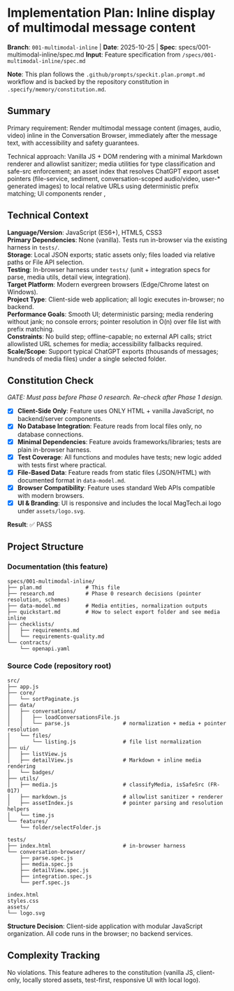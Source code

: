 # Implementation Plan: Inline display of multimodal message content

**Branch**: `001-multimodal-inline` | **Date**: 2025-10-25 | **Spec**: specs/001-multimodal-inline/spec.md
**Input**: Feature specification from `/specs/001-multimodal-inline/spec.md`

**Note**: This plan follows the `.github/prompts/speckit.plan.prompt.md` workflow and is backed by the repository constitution in `.specify/memory/constitution.md`.

## Summary

Primary requirement: Render multimodal message content (images, audio, video) inline in the Conversation Browser, immediately after the message text, with accessibility and safety guarantees.

Technical approach: Vanilla JS + DOM rendering with a minimal Markdown renderer and allowlist sanitizer; media utilities for type classification and safe-src enforcement; an asset index that resolves ChatGPT export asset pointers (file-service, sediment, conversation-scoped audio/video, user-* generated images) to local relative URLs using deterministic prefix matching; UI components render <img>, <audio>, and <video> with sizing, aria labels, and explicit error fallbacks. URL schemes policy restricts media to http(s), protocol-relative, relative, and data:image/audio/video; disallows blob: and javascript:.

## Technical Context

**Language/Version**: JavaScript (ES6+), HTML5, CSS3  
**Primary Dependencies**: None (vanilla). Tests run in-browser via the existing harness in `tests/`.  
**Storage**: Local JSON exports; static assets only; files loaded via relative paths or File API selection.  
**Testing**: In-browser harness under `tests/` (unit + integration specs for parse, media utils, detail view, integration).  
**Target Platform**: Modern evergreen browsers (Edge/Chrome latest on Windows).  
**Project Type**: Client-side web application; all logic executes in-browser; no backend.  
**Performance Goals**: Smooth UI; deterministic parsing; media rendering without jank; no console errors; pointer resolution in O(n) over file list with prefix matching.  
**Constraints**: No build step; offline-capable; no external API calls; strict allowlisted URL schemes for media; accessibility fallbacks required.  
**Scale/Scope**: Support typical ChatGPT exports (thousands of messages; hundreds of media files) under a single selected folder.

## Constitution Check

*GATE: Must pass before Phase 0 research. Re-check after Phase 1 design.*

- [x] **Client-Side Only**: Feature uses ONLY HTML + vanilla JavaScript, no backend/server components.
- [x] **No Database Integration**: Feature reads from local files only, no database connections.
- [x] **Minimal Dependencies**: Feature avoids frameworks/libraries; tests are plain in-browser harness.
- [x] **Test Coverage**: All functions and modules have tests; new logic added with tests first where practical.
- [x] **File-Based Data**: Feature reads from static files (JSON/HTML) with documented format in `data-model.md`.
- [x] **Browser Compatibility**: Feature uses standard Web APIs compatible with modern browsers.
- [x] **UI & Branding**: UI is responsive and includes the local MagTech.ai logo under `assets/logo.svg`.

**Result**: ✅ PASS

## Project Structure

### Documentation (this feature)

```text
specs/001-multimodal-inline/
├── plan.md              # This file
├── research.md          # Phase 0 research decisions (pointer resolution, schemes)
├── data-model.md        # Media entities, normalization outputs
├── quickstart.md        # How to select export folder and see media inline
├── checklists/
│   ├── requirements.md
│   └── requirements-quality.md
└── contracts/
    └── openapi.yaml
```

### Source Code (repository root)

```text
src/
├── app.js
├── core/
│   └── sortPaginate.js
├── data/
│   ├── conversations/
│   │   ├── loadConversationsFile.js
│   │   └── parse.js                 # normalization + media + pointer resolution
│   └── files/
│       └── listing.js               # file list normalization
├── ui/
│   ├── listView.js
│   ├── detailView.js                # Markdown + inline media rendering
│   └── badges/
├── utils/
│   ├── media.js                     # classifyMedia, isSafeSrc (FR-017)
│   ├── markdown.js                  # allowlist sanitizer + renderer
│   ├── assetIndex.js                # pointer parsing and resolution helpers
│   └── time.js
└── features/
    └── folder/selectFolder.js

tests/
├── index.html                       # in-browser harness
└── conversation-browser/
    ├── parse.spec.js
    ├── media.spec.js
    ├── detailView.spec.js
    ├── integration.spec.js
    └── perf.spec.js

index.html
styles.css
assets/
└── logo.svg
```

**Structure Decision**: Client-side application with modular JavaScript organization. All code runs in the browser; no backend services.

## Complexity Tracking

No violations. This feature adheres to the constitution (vanilla JS, client-only, locally stored assets, test-first, responsive UI with local logo).

